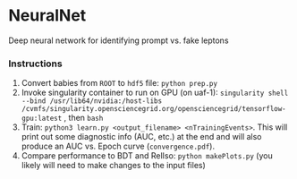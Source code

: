 # NeuralNet
Deep neural network for identifying prompt vs. fake leptons

### Instructions 
1. Convert babies from `ROOT` to `hdf5` file: `python prep.py` 
2. Invoke singularity container to run on GPU (on uaf-1): `singularity shell --bind /usr/lib64/nvidia:/host-libs /cvmfs/singularity.opensciencegrid.org/opensciencegrid/tensorflow-gpu:latest` , then `bash`
3. Train: `python3 learn.py <output_filename> <nTrainingEvents>`. This will print out some diagnostic info (AUC, etc.) at the end and will also produce an AUC vs. Epoch curve (`convergence.pdf`).
4. Compare performance to BDT and RelIso: `python makePlots.py` (you likely will need to make changes to the input files)
